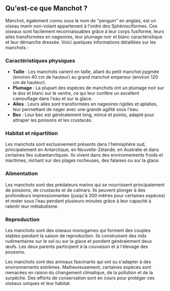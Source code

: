 ## Qu'est-ce que Manchot ?

Manchot, également connu sous le nom de "penguin" en anglais, est un oiseau marin non-volant appartenant à l'ordre des Sphénisciformes. Ces oiseaux sont facilement reconnaissables grâce à leur corps fusiforme, leurs ailes transformées en nageoires, leur plumage noir et blanc caractéristique et leur démarche dressée. Voici quelques informations détaillées sur les manchots :

### Caractéristiques physiques

- **Taille** : Les manchots varient en taille, allant du petit manchot pygmée (environ 40 cm de hauteur) au grand manchot empereur (environ 120 cm de hauteur).
- **Plumage** : La plupart des espèces de manchots ont un plumage noir sur le dos et blanc sur le ventre, ce qui leur confère un excellent camouflage dans l'eau et sur la glace.
- **Ailes** : Leurs ailes sont transformées en nageoires rigides et aplaties, leur permettant de nager avec une grande agilité sous l'eau.
- **Bec** : Leur bec est généralement long, mince et pointu, adapté pour attraper les poissons et les crustacés.

### Habitat et répartition

Les manchots sont exclusivement présents dans l'hémisphère sud, principalement en Antarctique, en Nouvelle-Zélande, en Australie et dans certaines îles subantarctiques. Ils vivent dans des environnements froids et maritimes, nichant sur des plages rocheuses, des falaises ou sur la glace.

### Alimentation

Les manchots sont des prédateurs marins qui se nourrissent principalement de poissons, de crustacés et de calmars. Ils peuvent plonger à des profondeurs impressionnantes (jusqu'à 300 mètres pour certaines espèces) et rester sous l'eau pendant plusieurs minutes grâce à leur capacité à ralentir leur métabolisme.

### Reproduction

Les manchots sont des oiseaux monogames qui forment des couples stables pendant la saison de reproduction. Ils construisent des nids rudimentaires sur le sol ou sur la glace et pondent généralement deux œufs. Les deux parents participent à la couvaison et à l'élevage des poussins.

Les manchots sont des animaux fascinants qui ont su s'adapter à des environnements extrêmes. Malheureusement, certaines espèces sont menacées en raison du changement climatique, de la pollution et de la surpêche. Des efforts de conservation sont en cours pour protéger ces oiseaux uniques et leur habitat.
